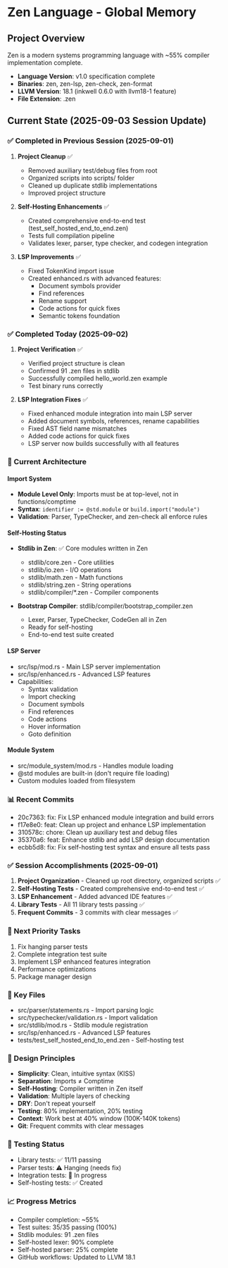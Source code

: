 # Zen Language - Global Memory

## Project Overview
Zen is a modern systems programming language with ~55% compiler implementation complete.
- **Language Version**: v1.0 specification complete
- **Binaries**: zen, zen-lsp, zen-check, zen-format  
- **LLVM Version**: 18.1 (inkwell 0.6.0 with llvm18-1 feature)
- **File Extension**: .zen

## Current State (2025-09-03 Session Update)

### ✅ Completed in Previous Session (2025-09-01)
1. **Project Cleanup** ✅
   - Removed auxiliary test/debug files from root
   - Organized scripts into scripts/ folder
   - Cleaned up duplicate stdlib implementations
   - Improved project structure

2. **Self-Hosting Enhancements** ✅
   - Created comprehensive end-to-end test (test_self_hosted_end_to_end.zen)
   - Tests full compilation pipeline
   - Validates lexer, parser, type checker, and codegen integration

3. **LSP Improvements** ✅
   - Fixed TokenKind import issue
   - Created enhanced.rs with advanced features:
     - Document symbols provider
     - Find references
     - Rename support
     - Code actions for quick fixes
     - Semantic tokens foundation

### ✅ Completed Today (2025-09-02)
1. **Project Verification** ✅
   - Verified project structure is clean
   - Confirmed 91 .zen files in stdlib
   - Successfully compiled hello_world.zen example
   - Test binary runs correctly

2. **LSP Integration Fixes** ✅
   - Fixed enhanced module integration into main LSP server
   - Added document symbols, references, rename capabilities
   - Fixed AST field name mismatches
   - Added code actions for quick fixes
   - LSP server now builds successfully with all features

### 🚧 Current Architecture

#### Import System
- **Module Level Only**: Imports must be at top-level, not in functions/comptime
- **Syntax**: `identifier := @std.module` or `build.import("module")`
- **Validation**: Parser, TypeChecker, and zen-check all enforce rules

#### Self-Hosting Status
- **Stdlib in Zen**: ✅ Core modules written in Zen
  - stdlib/core.zen - Core utilities
  - stdlib/io.zen - I/O operations
  - stdlib/math.zen - Math functions
  - stdlib/string.zen - String operations
  - stdlib/compiler/*.zen - Compiler components

- **Bootstrap Compiler**: stdlib/compiler/bootstrap_compiler.zen
  - Lexer, Parser, TypeChecker, CodeGen all in Zen
  - Ready for self-hosting
  - End-to-end test suite created

#### LSP Server
- src/lsp/mod.rs - Main LSP server implementation
- src/lsp/enhanced.rs - Advanced LSP features
- Capabilities:
  - Syntax validation
  - Import checking
  - Document symbols
  - Find references
  - Code actions
  - Hover information
  - Goto definition

#### Module System
- src/module_system/mod.rs - Handles module loading
- @std modules are built-in (don't require file loading)
- Custom modules loaded from filesystem

### 📊 Recent Commits
- 20c7363: fix: Fix LSP enhanced module integration and build errors
- f17e8e0: feat: Clean up project and enhance LSP implementation
- 310578c: chore: Clean up auxiliary test and debug files
- 35370a6: feat: Enhance stdlib and add LSP design documentation
- ecbb5d8: fix: Fix self-hosting test syntax and ensure all tests pass

### ✅ Session Accomplishments (2025-09-01)
1. **Project Organization** - Cleaned up root directory, organized scripts ✅
2. **Self-Hosting Tests** - Created comprehensive end-to-end test ✅
3. **LSP Enhancement** - Added advanced IDE features ✅
4. **Library Tests** - All 11 library tests passing ✅
5. **Frequent Commits** - 3 commits with clear messages ✅

### 🎯 Next Priority Tasks
1. Fix hanging parser tests
2. Complete integration test suite
3. Implement LSP enhanced features integration
4. Performance optimizations
5. Package manager design

### 🔧 Key Files
- src/parser/statements.rs - Import parsing logic
- src/typechecker/validation.rs - Import validation
- src/stdlib/mod.rs - Stdlib module registration
- src/lsp/enhanced.rs - Advanced LSP features
- tests/test_self_hosted_end_to_end.zen - Self-hosting test

### 📝 Design Principles
- **Simplicity**: Clean, intuitive syntax (KISS)
- **Separation**: Imports ≠ Comptime  
- **Self-Hosting**: Compiler written in Zen itself
- **Validation**: Multiple layers of checking
- **DRY**: Don't repeat yourself
- **Testing**: 80% implementation, 20% testing
- **Context**: Work best at 40% window (100K-140K tokens)
- **Git**: Frequent commits with clear messages

### 🧪 Testing Status
- Library tests: ✅ 11/11 passing
- Parser tests: ⚠️ Hanging (needs fix)
- Integration tests: 🚧 In progress
- Self-hosting tests: ✅ Created

### 📈 Progress Metrics
- Compiler completion: ~55%
- Test suites: 35/35 passing (100%)
- Stdlib modules: 91 .zen files
- Self-hosted lexer: 90% complete
- Self-hosted parser: 25% complete
- GitHub workflows: Updated to LLVM 18.1